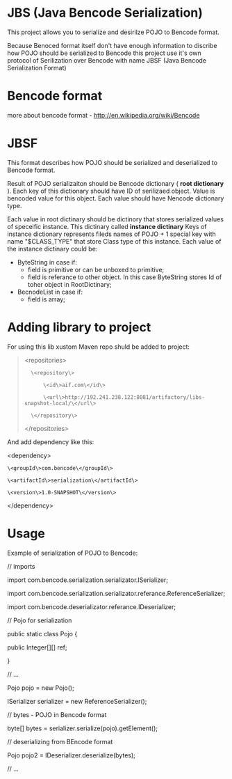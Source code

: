 JBS (Java Bencode Serialization)
=======

This project allows you to serialize and desirilze POJO to Bencode format. 

Because Benoced format itself don't have enough information to discribe how POJO should be serialized to Bencode this project use it's own protocol of Serilization over Bencode with name JBSF (Java Bencode Serialization Format)

Bencode format
=======
more about bencode format - http://en.wikipedia.org/wiki/Bencode

JBSF
=======
This format describes how POJO should be serialized and deserialized to Bencode format.

Result of POJO serializaiton should be Bencode dictionary ( __root dictionary__ ). Each key of this dictionary should have ID of serilizaed object. Value is bencoded value for this object. Each value should have Nencode dictionary type.

Each value in root dictinary should be dictinory that stores serialized values of speceific instance. This dictinary called __instance dictinary__
Keys of instance dictionary represents fileds names of POJO + 1 special key with name "$CLASS_TYPE" that store Class type of this instance. 
Each value of the instance dictinary could be:
* ByteString in case if:
  * field is primitive or can be unboxed to primitive;
  * field is referance to other object. In this case ByteString stores Id of toher object in RootDictinary;
* BecnodeList in case if:
  * field is array;
  
Adding library to project
=======
For using this lib xustom Maven repo shuld be added to project:

 >  \<repositories\>
 >
 >       \<repository\>
 >
 >           \<id\>aif.com\</id\>
 >
 >           \<url\>http://192.241.238.122:8081/artifactory/libs-snapshot-local/\</url\>
 >
 >       \</repository\>
 >
 >  \</repositories\>

And add dependency like this:

\<dependency\>

    \<groupId\>com.bencode\</groupId\>
    
    \<artifactId\>serialization\</artifactId\>
    
    \<version\>1.0-SNAPSHOT\</version\>
    
\</dependency\>

Usage
=======

Example of serialization of POJO to Bencode:

// imports

import com.bencode.serialization.serializator.ISerializer;

import com.bencode.serialization.serializator.referance.ReferenceSerializer;

import com.bencode.deserializator.referance.IDeserializer;


// Pojo for serialization

public static class Pojo {

  public Integer[][] ref;
  
}


// ...

Pojo pojo = new Pojo();

ISerializer serializer = new ReferenceSerializer();

// bytes - POJO in Bencode format

byte[] bytes = serializer.serialize(pojo).getElement();


// deserializing from BEncode format

Pojo pojo2 = IDeserializer.deserialize(bytes);

// ...
